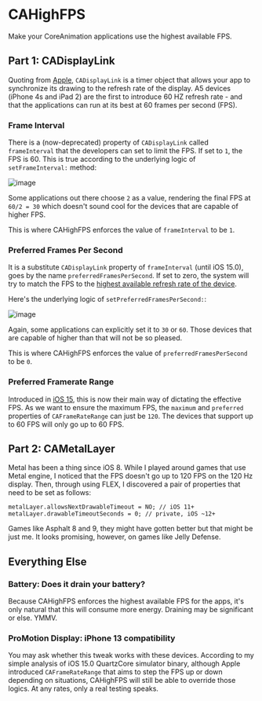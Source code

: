 # CAHighFPS

Make your CoreAnimation applications use the highest available FPS.
 
## Part 1: CADisplayLink
 
Quoting from [Apple](https://developer.apple.com/documentation/quartzcore/cadisplaylink), `CADisplayLink` is a timer object that allows your app to synchronize its drawing to the refresh rate of the display. A5 devices (iPhone 4s and iPad 2) are the first to introduce 60 HZ refresh rate - and that the applications can run at its best at 60 frames per second (FPS).

### Frame Interval

There is a (now-deprecated) property of `CADisplayLink` called `frameInterval` that the developers can set to limit the FPS. If set to `1`, the FPS is 60. This is true according to the underlying logic of `setFrameInterval:` method:

![image](https://user-images.githubusercontent.com/3608783/135698671-df790125-cc65-4f5f-93bc-49744aea50c9.png)

Some applications out there choose `2` as a value, rendering the final FPS at `60/2 = 30` which doesn't sound cool for the devices that are capable of higher FPS.

This is where CAHighFPS enforces the value of `frameInterval` to be `1`.

### Preferred Frames Per Second

It is a substitute `CADisplayLink` property of `frameInterval` (until iOS 15.0), goes by the name `preferredFramesPerSecond`. If set to zero, the system will try to match the FPS to the [highest available refresh rate of the device](https://developer.apple.com/documentation/quartzcore/cadisplaylink/1648421-preferredframespersecond).

Here's the underlying logic of `setPreferredFramesPerSecond:`:

![image](https://user-images.githubusercontent.com/3608783/135698799-90669124-de3f-4e2f-8bcd-81ab5486f521.png)

Again, some applications can explicitly set it to `30` or `60`. Those devices that are capable of higher than that will not be so pleased.

This is where CAHighFPS enforces the value of `preferredFramesPerSecond` to be `0`.

### Preferred Framerate Range

Introduced in [iOS 15](https://developer.apple.com/documentation/quartzcore/cadisplaylink/3875343-preferredframeraterange?language=objc), this is now their main way of dictating the effective FPS. As we want to ensure the maximum FPS, the `maximum` and `preferred` properties of `CAFrameRateRange` can just be `120`. The devices that support up to 60 FPS will only go up to 60 FPS. 

## Part 2: CAMetalLayer

Metal has been a thing since iOS 8. While I played around games that use Metal engine, I noticed that the FPS doesn't go up to 120 FPS on the 120 Hz display. Then, through using FLEX, I discovered a pair of properties that need to be set as follows:

```objc
metalLayer.allowsNextDrawableTimeout = NO; // iOS 11+
metalLayer.drawableTimeoutSeconds = 0; // private, iOS ~12+
```

Games like Asphalt 8 and 9, they might have gotten better but that might be just me. It looks promising, however, on games like Jelly Defense.

## Everything Else

### Battery: Does it drain your battery?

Because CAHighFPS enforces the highest available FPS for the apps, it's only natural that this will consume more energy. Draining may be significant or else. YMMV.

### ProMotion Display: iPhone 13 compatibility

You may ask whether this tweak works with these devices. According to my simple analysis of iOS 15.0 QuartzCore simulator binary, although Apple introduced `CAFrameRateRange` that aims to step the FPS up or down depending on situations, CAHighFPS will still be able to override those logics. At any rates, only a real testing speaks.
